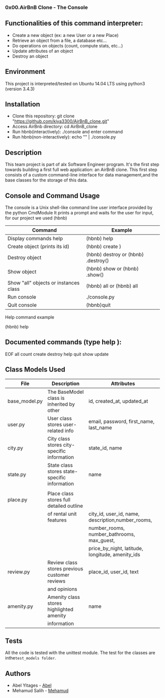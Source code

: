 ### 0x00.AirBnB Clone - The Console

## Functionalities of this command interpreter:
* Create a new object (ex: a new User or a new Place)
* Retrieve an object from a file, a database etc...
* Do operations on objects (count, compute stats, etc...)
* Update attributes of an object
* Destroy an object
## Environment
This project is interpreted/tested on Ubuntu 14.04 LTS using python3 (version 3.4.3)

## Installation
* Clone this repository: git clone "https://github.com/kiya3300/AirBnB_clone.git"
* Access AirBnb directory: cd AirBnB_clone
* Run hbnb(interactively): ./console and enter command
* Run hbnb(non-interactively): echo "<command>" | ./console.py

## Description
 This team project is part of alx  Software Engineer program. It's the first step towards building a first full web application: an AirBnB clone.
 This first step consists of a custom command-line interface for data management,and the base classes for the storage of this data.
## Console and Command Usage
The console is a Unix shell-like command line user interface provided by the python CmdModule It prints a prompt and waits for the user for input, for our project we used (hbnb)

| Command | Example   |
| ------- | --------- |
|Display commands help| (hbnb) help <command>             
|Create object (prints its id)	      | (hbnb) create <class>)|
|Destroy object	                      | (hbnb) destroy <class> <id> or (hbnb) <class>.destroy(<id>)                  |
|Show object                          | (hbnb) show <class> <id> or (hbnb) <class>.show(<id>)                        |
|Show "all" objects or instances class|	(hbnb) all or (hbnb) all <class>                                             |
|Run console	                      | ./console.py                                                                 |
|Quit console                         | (hbnb)quit                                                                   |

Help command example


(hbnb) help

## Documented commands (type help <topic>):
EOF  all  count  create  destroy  help  quit  show  update
## Class Models Used

|  File	            |  Description  |   Attributes  |
|-----------------  | ------------- | ------------  |
| base_model.py     |The BaseModel class is inherited by other |id, created_at, updated_at |
|user.py            |User class stores user-related info          |email, password, first_name, last_name |
|city.py	    |City class stores city-specific information  |state_id, name |
|state.py	    |State class stores state-specific information|	name                                            |
|                   |                                             |                                                     |
|place.py	    |Place class stores full detailed outline     |                                                     |
|                   |of rental unit features	                  |city_id, user_id, name, description,number_rooms,    |
|                   |                                             |number_rooms, number_bathrooms, max_guest,           |
|                   |                                             |price_by_night, latitude, longitude, amenity_ids     |
|review.py          |Review class stores previous customer reviews|place_id, user_id, text                              |                  
|                   |and opinions                                 |                                                     |
|amenity.py         |Amenity class stores highlighted amenity     | name                                                |
|                   |information                                  |                                                     |

## Tests

All the code is tested with the unittest module. The test for the classes are inthe`test_models folder`.
## Authors
* Abel Yitages - [Abel](https://github.com/kiya3300)
* Mehamud Salih - [Mehamud](https://github.com/Mehamud-salih)
 
 
 
